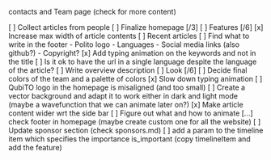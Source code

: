 contacts and Team page (check for more content)

[ ] Collect articles from people
[ ] Finalize homepage [/3]
    [ ] Features [/6]
        [x] Increase max width of article contents
        [ ] Recent articles
        [ ] Find what to write in the footer
            - Polito logo
            - Languages
            - Social media links (also github?)
            - Copyright?
        [x] Add typing animation on the keywords and not in the title
        [ ] Is it ok to have the url in a single language despite the language of the article?
        [ ] Write overview description
    [ ] Look [/6]
        [ ] Decide final colors of the team and a palette of colors
        [x] Slow down typing animation
        [ ] QubiTO logo in the homepage is misaligned (and too small)
        [ ] Create a vector background and adapt it to work either in dark and light mode (maybe a wavefunction that we can animate later on?)
        [x] Make article content wider wrt the side bar
        [ ] Figure out what and how to animate
        [...] check footer in homepage (maybe create custom one for all the website)
        [ ] Update sponsor section (check sponsors.md)
        [ ] add a param to the timeline item which specifies the importance is_important (copy timelineItem and add the feature)
        